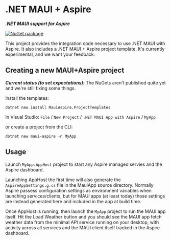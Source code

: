 # .NET MAUI + Aspire

***.NET MAUI support for Aspire***

[![NuGet package](https://img.shields.io/nuget/v/MauiAspire.svg)](https://nuget.org/packages/MauiAspire)

This project provides the integration code necessary to use .NET MAUI with Aspire. It also includes a .NET MAUI + Aspire project template. It's currently experimental, and we want
your feedback.


## Creating a new MAUI+Aspire project

**_Current status (to set expectations):_**
The NuGets aren't published quite yet and we're still fixing some things.


Install the templates:
```
dotnet new install MauiAspire.ProjectTemplates
```

In Visual Studio: `File` / `New Project` / `.NET MAUI App with Aspire` / `MyApp`

or create a project from the CLI:
```
dotnet new maui-aspire -n MyApp
```

## Usage

Launch `MyApp.AppHost` project to start any Aspire managed servies and the
Aspire dashboard.

Launching AppHost the first time will also generate the `AspireAppSettings.g.cs` file in the MauiApp source directory.
Normally Aspire passess configuration settings as environment variables when launching services/clients, but for MAUI
apps (at least today) those settings are instead generated here and included in the app at build time.

Once AppHost is running, then launch the `MyApp` project to run the MAUI app itself. Hit the Load Weather button and
you should see the MAUI app fetch weather data from the minimal API service running on your desktop, with activity across
all services and the MAUI client itself tracked in the Aspire dashboard.
